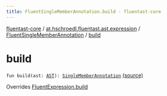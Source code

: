 ```yaml
---
title: FluentSingleMemberAnnotation.build - fluentast-core
---
```


[fluentast-core](../../index.html) / [at.hschroedl.fluentast.ast.expression](../index.html) / [FluentSingleMemberAnnotation](index.html) / [build](.)

# build

`fun build(ast: `[`AST`](https://help.eclipse.org/neon/topic/org.eclipse.jdt.doc.isv/reference/api/org/eclipse/jdt/core/dom/AST.html)`): `[`SingleMemberAnnotation`](https://help.eclipse.org/neon/topic/org.eclipse.jdt.doc.isv/reference/api/org/eclipse/jdt/core/dom/SingleMemberAnnotation.html) [(source)](http://github.com/hschroedl/fluentast/tree/master/core/at.hschroedl.fluentast/ast/expression/SingleMemberAnnotation.kt#L8)

Overrides [FluentExpression.build](../-fluent-expression/build.html)

